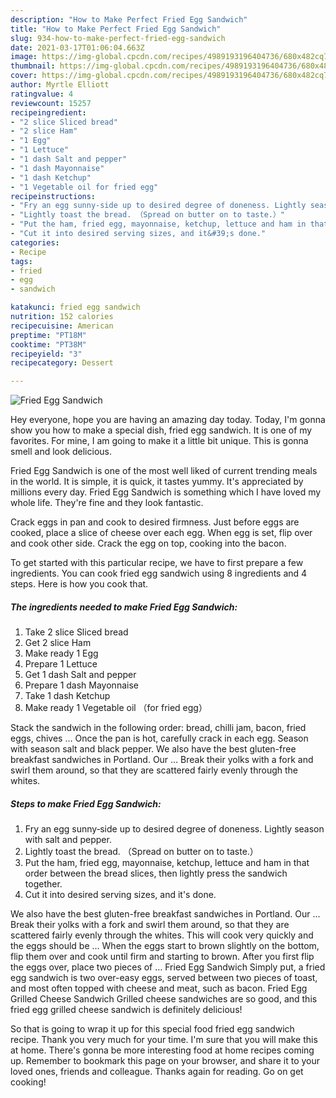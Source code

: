 ```yaml
---
description: "How to Make Perfect Fried Egg Sandwich"
title: "How to Make Perfect Fried Egg Sandwich"
slug: 934-how-to-make-perfect-fried-egg-sandwich
date: 2021-03-17T01:06:04.663Z
image: https://img-global.cpcdn.com/recipes/4989193196404736/680x482cq70/fried-egg-sandwich-recipe-main-photo.jpg
thumbnail: https://img-global.cpcdn.com/recipes/4989193196404736/680x482cq70/fried-egg-sandwich-recipe-main-photo.jpg
cover: https://img-global.cpcdn.com/recipes/4989193196404736/680x482cq70/fried-egg-sandwich-recipe-main-photo.jpg
author: Myrtle Elliott
ratingvalue: 4
reviewcount: 15257
recipeingredient:
- "2 slice Sliced bread"
- "2 slice Ham"
- "1 Egg"
- "1 Lettuce"
- "1 dash Salt and pepper"
- "1 dash Mayonnaise"
- "1 dash Ketchup"
- "1 Vegetable oil for fried egg"
recipeinstructions:
- "Fry an egg sunny‐side up to desired degree of doneness. Lightly season with salt and pepper."
- "Lightly toast the bread. （Spread on butter on to taste.）"
- "Put the ham, fried egg, mayonnaise, ketchup, lettuce and ham in that order between the bread slices, then lightly press the sandwich together."
- "Cut it into desired serving sizes, and it&#39;s done."
categories:
- Recipe
tags:
- fried
- egg
- sandwich

katakunci: fried egg sandwich 
nutrition: 152 calories
recipecuisine: American
preptime: "PT18M"
cooktime: "PT38M"
recipeyield: "3"
recipecategory: Dessert

---
```



![Fried Egg Sandwich](https://img-global.cpcdn.com/recipes/4989193196404736/680x482cq70/fried-egg-sandwich-recipe-main-photo.jpg)

Hey everyone, hope you are having an amazing day today. Today, I'm gonna show you how to make a special dish, fried egg sandwich. It is one of my favorites. For mine, I am going to make it a little bit unique. This is gonna smell and look delicious.

Fried Egg Sandwich is one of the most well liked of current trending meals in the world. It is simple, it is quick, it tastes yummy. It's appreciated by millions every day. Fried Egg Sandwich is something which I have loved my whole life. They're fine and they look fantastic.

Crack eggs in pan and cook to desired firmness. Just before eggs are cooked, place a slice of cheese over each egg. When egg is set, flip over and cook other side. Crack the egg on top, cooking into the bacon.


To get started with this particular recipe, we have to first prepare a few ingredients. You can cook fried egg sandwich using 8 ingredients and 4 steps. Here is how you cook that.

<!--inarticleads1-->

##### The ingredients needed to make Fried Egg Sandwich:

1. Take 2 slice Sliced bread
1. Get 2 slice Ham
1. Make ready 1 Egg
1. Prepare 1 Lettuce
1. Get 1 dash Salt and pepper
1. Prepare 1 dash Mayonnaise
1. Take 1 dash Ketchup
1. Make ready 1 Vegetable oil （for fried egg）


Stack the sandwich in the following order: bread, chilli jam, bacon, fried eggs, chives … Once the pan is hot, carefully crack in each egg. Season with season salt and black pepper. We also have the best gluten-free breakfast sandwiches in Portland. Our … Break their yolks with a fork and swirl them around, so that they are scattered fairly evenly through the whites. 

<!--inarticleads2-->

##### Steps to make Fried Egg Sandwich:

1. Fry an egg sunny‐side up to desired degree of doneness. Lightly season with salt and pepper.
1. Lightly toast the bread. （Spread on butter on to taste.）
1. Put the ham, fried egg, mayonnaise, ketchup, lettuce and ham in that order between the bread slices, then lightly press the sandwich together.
1. Cut it into desired serving sizes, and it&#39;s done.


We also have the best gluten-free breakfast sandwiches in Portland. Our … Break their yolks with a fork and swirl them around, so that they are scattered fairly evenly through the whites. This will cook very quickly and the eggs should be … When the eggs start to brown slightly on the bottom, flip them over and cook until firm and starting to brown. After you first flip the eggs over, place two pieces of … Fried Egg Sandwich Simply put, a fried egg sandwich is two over-easy eggs, served between two pieces of toast, and most often topped with cheese and meat, such as bacon. Fried Egg Grilled Cheese Sandwich Grilled cheese sandwiches are so good, and this fried egg grilled cheese sandwich is definitely delicious! 

So that is going to wrap it up for this special food fried egg sandwich recipe. Thank you very much for your time. I'm sure that you will make this at home. There's gonna be more interesting food at home recipes coming up. Remember to bookmark this page on your browser, and share it to your loved ones, friends and colleague. Thanks again for reading. Go on get cooking!
